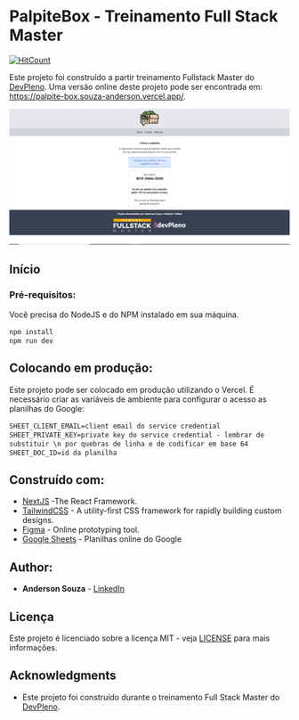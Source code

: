 # PalpiteBox - Treinamento Full Stack Master

[![HitCount](https://hits.dwyl.com/souza-anderson/souza-anderson/palpite-box.svg)](https://hits.dwyl.com/souza-anderson/souza-anderson/palpite-box)

Este projeto foi construído a partir treinamento Fullstack Master do [DevPleno](https://devpleno.com). Uma versão online deste projeto pode ser encontrada em: https://palpite-box.souza-anderson.vercel.app/.

![Preview](https://github.com/souza-anderson/palpite-box/blob/master/print.png?raw=true)

## Início



### Pré-requisitos:

Você precisa do NodeJS e do NPM instalado em sua máquina.

```
npm install
npm run dev
```

## Colocando em produção:

Este projeto pode ser colocado em produção utilizando o Vercel. É necessário criar as variáveis de ambiente para configurar o acesso as planilhas do Google:

```
SHEET_CLIENT_EMAIL=client email do service credential
SHEET_PRIVATE_KEY=private key do service credential - lembrar de substituir \n por quebras de linha e de codificar em base 64
SHEET_DOC_ID=id da planilha
```

## Construído com:

* [NextJS](https://nextjs.org/) -The React Framework.
* [TailwindCSS](https://tailwindcss.com/) - A utility-first CSS framework for
rapidly building custom designs.
* [Figma](https://figma.com/) - Online prototyping tool.
* [Google Sheets](https://drive.google.com) - Planilhas online do Google

## Author:

* **Anderson Souza** - [LinkedIn](https://www.linkedin.com/in/anderson-felipe-souza/)


## Licença

Este projeto é licenciado sobre a licença MIT - veja [LICENSE](LICENSE) para mais informações.

## Acknowledgments

* Este projeto foi construído durante o treinamento Full Stack Master do [DevPleno](https://devpleno.com).

